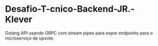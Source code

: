 # Desafio-T-cnico-Backend-JR.-Klever
Golang API usando GRPC com stream pipes para expor endpoints para o microserviço de upvote.
